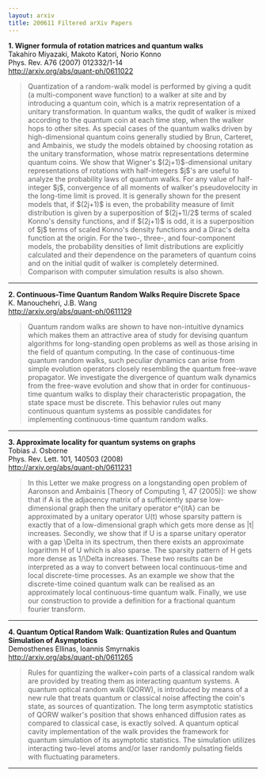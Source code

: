 ```yaml
---
layout: arxiv
title: 200611 Filtered arXiv Papers
---
```


**1.    Wigner formula of rotation matrices and quantum walks**  
Takahiro Miyazaki, Makoto Katori, Norio Konno  
Phys. Rev. A76 (2007) 012332/1-14  
http://arxiv.org/abs/quant-ph/0611022  
<blockquote>
<p>
Quantization of a random-walk model is performed by giving a qudit (a multi-component wave function) to a walker at site and by introducing a quantum coin, which is a matrix representation of a unitary transformation. In quantum walks, the qudit of walker is mixed according to the quantum coin at each time step, when the walker hops to other sites. As special cases of the quantum walks driven by high-dimensional quantum coins generally studied by Brun, Carteret, and Ambainis, we study the models obtained by choosing rotation as the unitary transformation, whose matrix representations determine quantum coins. We show that Wigner's $(2j+1)$-dimensional unitary representations of rotations with half-integers $j$'s are useful to analyze the probability laws of quantum walks. For any value of half-integer $j$, convergence of all moments of walker's pseudovelocity in the long-time limit is proved. It is generally shown for the present models that, if $(2j+1)$ is even, the probability measure of limit distribution is given by a superposition of $(2j+1)/2$ terms of scaled Konno's density functions, and if $(2j+1)$ is odd, it is a superposition of $j$ terms of scaled Konno's density functions and a Dirac's delta function at the origin. For the two-, three-, and four-component models, the probability densities of limit distributions are explicitly calculated and their dependence on the parameters of quantum coins and on the initial qudit of walker is completely determined. Comparison with computer simulation results is also shown.
</p>
</blockquote>

------

**2.    Continuous-Time Quantum Random Walks Require Discrete Space**  
K. Manouchehri, J.B. Wang  
http://arxiv.org/abs/quant-ph/0611129  
<blockquote>
<p>
Quantum random walks are shown to have non-intuitive dynamics which makes them an attractive area of study for devising quantum algorithms for long-standing open problems as well as those arising in the field of quantum computing. In the case of continuous-time quantum random walks, such peculiar dynamics can arise from simple evolution operators closely resembling the quantum free-wave propagator. We investigate the divergence of quantum walk dynamics from the free-wave evolution and show that in order for continuous-time quantum walks to display their characteristic propagation, the state space must be discrete. This behavior rules out many continuous quantum systems as possible candidates for implementing continuous-time quantum random walks.
</p>
</blockquote>

------

**3.    Approximate locality for quantum systems on graphs**  
Tobias J. Osborne  
Phys. Rev. Lett. 101, 140503 (2008)  
http://arxiv.org/abs/quant-ph/0611231  
<blockquote>
<p>
In this Letter we make progress on a longstanding open problem of Aaronson and Ambainis [Theory of Computing 1, 47 (2005)]: we show that if A is the adjacency matrix of a sufficiently sparse low-dimensional graph then the unitary operator e^{itA} can be approximated by a unitary operator U(t) whose sparsity pattern is exactly that of a low-dimensional graph which gets more dense as |t| increases. Secondly, we show that if U is a sparse unitary operator with a gap \Delta in its spectrum, then there exists an approximate logarithm H of U which is also sparse. The sparsity pattern of H gets more dense as 1/\Delta increases. These two results can be interpreted as a way to convert between local continuous-time and local discrete-time processes. As an example we show that the discrete-time coined quantum walk can be realised as an approximately local continuous-time quantum walk. Finally, we use our construction to provide a definition for a fractional quantum fourier transform.
</p>
</blockquote>

------

**4.    Quantum Optical Random Walk: Quantization Rules and Quantum Simulation of Asymptotics**  
Demosthenes Ellinas, Ioannis Smyrnakis  
http://arxiv.org/abs/quant-ph/0611265  
<blockquote>
<p>
Rules for quantizing the walker+coin parts of a classical random walk are provided by treating them as interacting quantum systems. A quantum optical random walk (QORW), is introduced by means of a new rule that treats quantum or classical noise affecting the coin's state, as sources of quantization. The long term asymptotic statistics of QORW walker's position that shows enhanced diffusion rates as compared to classical case, is exactly solved. A quantum optical cavity implementation of the walk provides the framework for quantum simulation of its asymptotic statistics. The simulation utilizes interacting two-level atoms and/or laser randomly pulsating fields with fluctuating parameters.
</p>
</blockquote>

------

